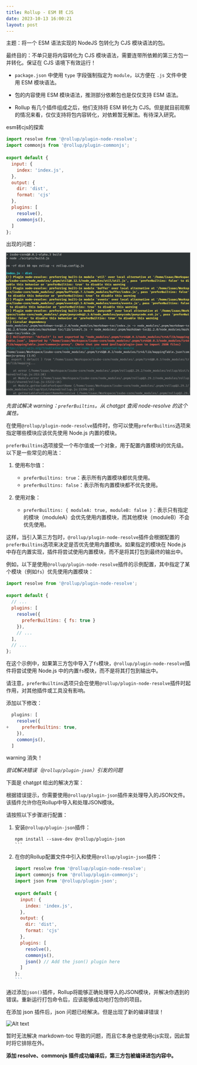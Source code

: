 ```yaml
---
title: Rollup - ESM 转 CJS
date: 2023-10-13 16:00:21
layout: post
---
```


主题：将一个 ESM 语法实现的 NodeJS 包转化为 CJS 模块语法的包。

最终目的：不单只是将内容转化为 CJS 模块语法，需要连带所依赖的第三方包一并转化。保证在 CJS 语境下有效运行！

- `package.json` 中使用 `type` 字段强制指定为 `module`，以方便在 `.js` 文件中使用 ESM 模块语法。

- 包的内容使用 ESM 模块语法，推测部分依赖包也是仅仅支持 ESM 语法。

- Rollup 有几个插件组成之后，他们支持将 ESM 转化为 CJS。但是就目前观察的情况来看，仅仅支持将包内容转化，对依赖暂无解法。有待深入研究。


esm转cjs的探索

```js
import resolve from '@rollup/plugin-node-resolve';
import commonjs from '@rollup/plugin-commonjs';

export default {
  input: {
    index: 'index.js',
  },
  output: {
    dir: 'dist',
    format: 'cjs'
  },
  plugins: [
    resolve(),
    commonjs(),
  ]
};
```

出现的问题：

![Alt text](image.png)

*先尝试解决 warning：`preferBuiltins`。从 chatgpt 查阅 node-resolve 的这个属性。*

在使用`@rollup/plugin-node-resolve`插件时，你可以使用`preferBuiltins`选项来指定哪些模块应该优先使用 Node.js 内置的模块。

`preferBuiltins`选项接受一个布尔值或一个对象，用于配置内置模块的优先级。以下是一些常见的用法：

1. 使用布尔值：
   - `preferBuiltins: true`：表示所有内置模块都优先使用。
   - `preferBuiltins: false`：表示所有内置模块都不优先使用。

2. 使用对象：
   - `preferBuiltins: { moduleA: true, moduleB: false }`：表示只有指定的模块（moduleA）会优先使用内置模块，而其他模块（moduleB）不会优先使用。

这样，当引入第三方包时，`@rollup/plugin-node-resolve`插件会根据配置的`preferBuiltins`选项来决定是否优先使用内置模块。如果指定的模块在 Node.js 中存在内置实现，插件将尝试使用内置模块，而不是将其打包到最终的输出中。

例如，以下是使用`@rollup/plugin-node-resolve`插件的示例配置，其中指定了某个模块（例如`fs`）优先使用内置模块：

```javascript
import resolve from '@rollup/plugin-node-resolve';

export default {
  // ...
  plugins: [
    resolve({
      preferBuiltins: { fs: true }
    }),
    // ...
  ],
  // ...
};
```

在这个示例中，如果第三方包中导入了`fs`模块，`@rollup/plugin-node-resolve`插件将尝试使用 Node.js 中的内置`fs`模块，而不是将其打包到输出中。

请注意，`preferBuiltins`选项只会在使用`@rollup/plugin-node-resolve`插件时起作用，对其他插件或工具没有影响。

添加以下修改：

```js
  plugins: [
    resolve({
+     preferBuiltins: true,
    }),
    commonjs(),
  ]
```

warning 消失！

*尝试解决错误（`@rollup/plugin-json`）引发的问题*

下面是 chatgpt 给出的解决方案：

根据错误提示，你需要使用`@rollup/plugin-json`插件来处理导入的JSON文件。该插件允许你在Rollup中导入和处理JSON模块。

请按照以下步骤进行配置：

1. 安装`@rollup/plugin-json`插件：
   ````shell
   npm install --save-dev @rollup/plugin-json
   ```

2. 在你的Rollup配置文件中引入和使用`@rollup/plugin-json`插件：
   ````js
   import resolve from '@rollup/plugin-node-resolve';
   import commonjs from '@rollup/plugin-commonjs';
   import json from '@rollup/plugin-json';

   export default {
     input: {
       index: 'index.js',
     },
     output: {
       dir: 'dist',
       format: 'cjs'
     },
     plugins: [
       resolve(),
       commonjs(),
       json() // Add the json() plugin here
     ]
   };
   ```

通过添加`json()`插件，Rollup将能够正确处理导入的JSON模块，并解决你遇到的错误。重新运行打包命令后，应该能够成功地打包你的项目。

在添加 json 插件后，json 问题已经解决。但是出现了新的编译错误！

![Alt text](image-1.png)

暂时无法解决 markdown-toc 导致的问题，而且它本身也是使用cjs实现，因此暂时将它排除在外。


**添加 resolve、commonjs 插件成功编译后，第三方包被编译进包内容中。**